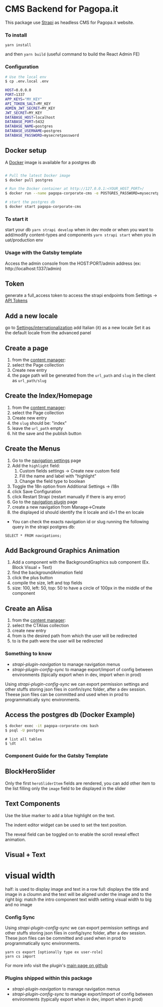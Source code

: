 # CMS Backend for Pagopa.it

This package use [Strapi](https://www.strapi.io) as headless CMS for Pagopa.it website.

### To install

`yarn install`

and then `yarn build` (useful command to build the React Admin FE)

### Configuration

```bash
# Use the local env
$ cp .env.local .env

HOST=0.0.0.0
PORT=1337
APP_KEYS="MY_KEY"
API_TOKEN_SALT=MY_KEY
ADMIN_JWT_SECRET=MY_KEY
JWT_SECRET=MY_KEY
DATABASE_HOST=localhost
DATABASE_PORT=5432
DATABASE_NAME=postgres
DATABASE_USERNAME=postgres
DATABASE_PASSWORD=mysecretpassword

```

## Docker setup

A [Docker](https://www.docker.com/get-started) image is available for a postgres db

```bash

# Pull the latest Docker image
$ docker pull postgres

# Run the Docker container at http://127.0.0.1:<YOUR_HOST_PORT>/
$ docker run --name pagopa-corporate-cms -e POSTGRES_PASSWORD=mysecretpassword -d -p 5432:5432 postgres

# start the postgres db
$ docker start pagopa-corporate-cms

```

### To start it

start your db
`yarn strapi develop` when in dev mode or when you want to add/modify content-types and components
`yarn strapi start` when you in uat/production env

### Usage with the Gatsby template

Access the admin console from the HOST:PORT/admin address (ex: http://localhost:1337/admin)

## Token

generate a full_access token to access the strapi endpoints from Settings -> [API Tokens](http://localhost:1337/admin/settings/api-tokens?sort=name:ASC)

## Add a new locale

go to [Settings/internationalization](http://localhost:1337/admin/settings/internationalization)
add Italian (it) as a new locale
Set it as the default locale from the advanced panel

## Create a page

1. from the [content manager](http://localhost:1337/admin/content-manager):
2. select the Page collection
3. Create new entry
4. the page path will be generated from the `url_path` and `slug` in the client as `url_path/slug`

## Create the Index/Homepage

1. from the [content manager](http://localhost:1337/admin/content-manager):
2. select the Page collection
3. Create new entry
4. the `slug` should be: "index"
5. leave the `url_path` empty
6. hit the save and the publish button

## Create the Menus

1. Go to the [navigation settings](http://localhost:1337/admin/settings/navigation) page
2. Add the `highlight` field:
   1. Custom fields settings -> Create new custom field
	 2. Fill the name and label with "highlight"
	 3. Change the field type to boolean
3. Toggle the 18n option from Additional Settings -> i18n
4. click Save Configuration
5. click Restart Strapi (restart manually if there is any error)
6. Go to the [navigation plugin](http://localhost:1337/admin/plugins/navigation) page
7. create a new navigation from Manage->Create
8. the displayed id should identify the it locale and id+1 the en locale

* You can check the exacts navigation id or slug running the following query in the strapi postgres db:
```postgres
SELECT * FROM navigations;
```

## Add Background Graphics Animation

1. Add a component with the BackgroundGraphics sub component (Ex. Block Visual + Text)
2. find the backgroundAnimation field
3. click the plus button
4. compile the size, left and top fields
5. size: 100, left: 50, top: 50 to have a circle of 100px in the middle of the component

## Create an Alisa

1. from the [content manager](http://localhost:1337/admin/content-manager):
2. select the CTAlias collection
3. create new entry
4. from is the desired path from which the user will be redirected
4. to is the path were the user will be redirected

### Something to know

- _strapi-plugin-navigation_ to manage navigation menus
- _strapi-plugin-config-sync_ to manage export/import of config between environments (tipically export when in dev, import when in prod)

Using _strapi-plugin-config-sync_ we can export permission settings and other stuffs storing json files in confin/sync folder, after a dev session. Theese json files can be committed and used when in prod to programmatically sync environments.

## Access the postgres db (Docker Example)

```bash
$ docker exec -it pagopa-corporate-cms bash
$ psql -U postgres
```

```postgres
# list all tables
$ \dt
```

### Component Guide for the Gatsby Template

## BlockHeroSlider

Only the first `heroSliderItem` fields are rendered, you can add other item to the list filling only the `image` field to be displayed in the slider

## Text Components

Use the blue marker to add a blue highlight on the text.

The indent editor widget can be used to set the text position.

The reveal field can be toggled on to enable the scroll reveal effect animation.

## Visual + Text

# visual width

half: is used to display image and text in a row
full: displays the title and image in a cloumn and the text will be aligned under the image and to the right
big: match the intro component text width setting visual width to big and no image


### Config Sync
Using _strapi-plugin-config-sync_ we can export permission settings and other stuffs storing json files in config/sync folder, after a dev session. These json files can be committed and used when in prod to programmatically sync environments.

```
yarn cs export [optionally type ex user-role]
yarn cs import
```

For more info visit the plugin's [main page on github](https://github.com/boazpoolman/strapi-plugin-config-sync)

### Plugins shipped within this package

- _strapi-plugin-navigation_ to manage navigation menus
- _strapi-plugin-config-sync_ to manage export/import of config between environments (typically export when in dev, import when in prod)

